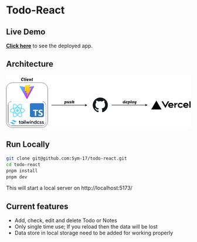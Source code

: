 # Todo-React

## Live Demo

[**Click here**](https://todo-react-theta-eight.vercel.app/) to see the deployed app.

## Architecture

![alt text](./src/assets/todo%20react%20app%20architecture%20.jpg)

## Run Locally

```bash
git clone git@github.com:Sym-17/todo-react.git
cd todo-react
pnpm install
pnpm dev
```

This will start a local server on http://localhost:5173/

## Current features

- Add, check, edit and delete Todo or Notes
- Only single time use; If you reload then the data will be lost
- Data store in local storage need to be added for working properly
